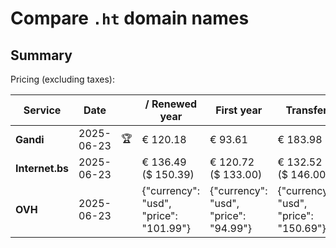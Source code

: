# Compare `.ht` domain names

## Summary

Pricing (excluding taxes):

| Service | Date |  | / Renewed year | First year | Transfer | Restoration |
|--|--|--|--|--|--|--|
| **Gandi** | 2025-06-23 | 🏆 | € 120.18 | € 93.61 | € 183.98 | € 183.68 |
| **Internet.bs** | 2025-06-23 |  | € 136.49<br>($ 150.39) | € 120.72<br>($ 133.00) | € 132.52<br>($ 146.00) | € 163.75<br>($ 180.39) |
| **OVH** | 2025-06-23 |  | {"currency": "usd", "price": "101.99"} | {"currency": "usd", "price": "94.99"} | {"currency": "usd", "price": "150.69"} |  |
